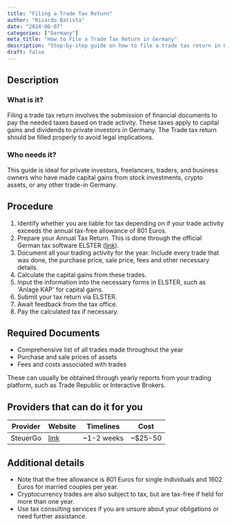 ```yaml
---
title: "Filing a Trade Tax Return"
author: "Ricardo Batista"
date: "2024-06-07"
categories: ["Germany"]
meta_title: "How to File a Trade Tax Return in Germany"
description: "Step-by-step guide on how to file a trade tax return in Germany"
draft: false
---
```


## Description
### What is it?
Filing a trade tax return involves the submission of financial documents to pay the needed taxes based on trade activity. These taxes apply to capital gains and dividends to private investors in Germany. The Trade tax return should be filled properly to avoid legal implications.

### Who needs it?
This guide is ideal for private investors, freelancers, traders, and business owners who have made capital gains from stock investments, crypto assets, or any other trade-in Germany.

## Procedure
1. Identify whether you are liable for tax depending on if your trade activity exceeds the annual tax-free allowance of 801 Euros.
2. Prepare your Annual Tax Return. This is done through the official German tax software ELSTER ([link](https://www.elster.de/eportal/start)).
3. Document all your trading activity for the year. Include every trade that was done, the purchase price, sale price, fees and other necessary details.
4. Calculate the capital gains from these trades.
5. Input the information into the necessary forms in ELSTER, such as 'Anlage KAP' for capital gains.
6. Submit your tax return via ELSTER.
7. Await feedback from the tax office.
8. Pay the calculated tax if necessary.

## Required Documents
- Comprehensive list of all trades made throughout the year
- Purchase and sale prices of assets
- Fees and costs associated with trades

These can usually be obtained through yearly reports from your trading platform, such as Trade Republic or Interactive Brokers.

## Providers that can do it for you

| Provider        |     Website     |     Timelines    |       Cost      |
| --------------- | --------------- |  :-------------: | :-------------: |
| SteuerGo      |  [link](https://steuergo.de/)       |      ~1-2 weeks      |        ~$25-50       |

## Additional details
- Note that the free allowance is 801 Euros for single individuals and 1602 Euros for married couples per year.
- Cryptocurrency trades are also subject to tax, but are tax-free if held for more than one year.
- Use tax consulting services if you are unsure about your obligations or need further assistance.